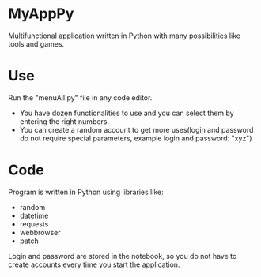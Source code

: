 # MyAppPy
Multifunctional application written in Python with many possibilities like tools and games.


# Use 
Run the "menuAll.py" file in any code editor.
- You have dozen functionalities to use and you can select them by entering the right numbers.
- You can create a random account to get more uses(login and password do not require special parameters, example login and password: "xyz")


# Code
Program is written in Python using libraries like:
- random
- datetime
- requests
- webbrowser
- patch

Login and password are stored in the notebook, so you do not have to create accounts every time you start the application.
